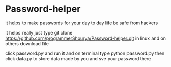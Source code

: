 # Password-helper
it helps to make passwords for your day to day life be safe from hackers

it helps really just type git clone https://github.com/programmerShourya/Password-helper.git in linux
and on others download file

click password.py and run it and on terminal type python password.py
then click data.py to store data made by you
and sve your password there
